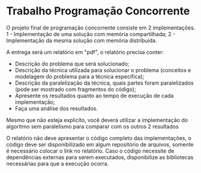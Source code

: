 # Trabalho Programação Concorrente
O projeto final de programação concorrente consiste em 2 implementações.
1 - Implementação de uma solução com memória compartilhada;
2 - Implementação da mesma solução com memória distribuída.

A entrega será um relatório em "pdf", o relatório precisa conter:
- Descrição do problema que será solucionado;
- Descrição da técnica utilizada para solucionar o problema (conceitos e modelagem do problema para a técnica específica);
- Descrição da paralelização da técnica, quais partes foram paralelizados (pode ser mostrado com fragmentos do código);
- Apresente os resultados quanto ao tempo de execução de cada implementação;
- Faça uma análise dos resultados.

Mesmo que não esteja explicíto, você deverá utilizar a implementação do algoritmo sem paralelismo para comparar com os outros 2 resultados

O relatório não deve apresentar o código completo das implementações, o código deve ser disponibilizado em algum repositório de arquivos, somente é necessário colocar o link no relatório. Caso o código necessite de dependências externas para serem executados, disponibilize as bibliotecas necessárias para que a execução ocorra.
